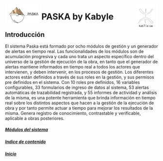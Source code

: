 <!---![LogoKabyle-Sinfondo-palabraKabYle](https://github.com/kabyleuy/kabyle2/blob/main/resources/LogoKabyle-Sinfondo-palabraKabYle.png?raw=true)--->
<!---![PalabraKabyle](resources/LogoKabyle-Sinfondo-palabraKabYle.png)--->

<img
  width="80"
  src="resources/LogoKabyle-Sinfondo-palabraKabYle.png"
  alt="Alt text"
  title="Kabyle SAS"
  style="display: inline-block; margin: 0 auto; max-width: 300px"
  align=right>
<img
  width="120"
  src="resources/Logo1-paska-CHCH.jpg"
  alt="Alt text"
  title="Paska by Kabyle"
  style="display: inline-block; margin: 0 auto; max-width: 300px"
  align=left>
  
<!---![Logo1-paska-CHCH](https://user-images.githubusercontent.com/111294790/187100277-dbd68fe2-9f6e-4175-b8bc-5bff73e4aed4.jpg)--->
# PASKA by Kabyle
## Introducción

El sistema Paska está formado por ocho módulos de gestión y un generador de alertas en tiempo real.
Las funcionalidades de los módulos son de acumulación progresiva y cada uno trata un aspecto específico dentro del universo de la gestión de ejecución de la obra,
en tanto que el generador de alertas mantiene informados en tiempo real a todos los actores que intervienen, y deben intervenir, en los procesos de gestión.
Los diferentes actores están definidos a través de sus roles en la gestión, y sus permisos pre definidos en el sistema.
Con 10 roles pre definidos, 16 variables configurables, 33 formularios de ingreso de datos al sistema, 53 alertas automáticas de trazabilidad registrada, 
y 55 informes de actividad y análisis de la misma, es una potente herramienta que brinda información en tiempo real sobre los distintos aspectos que hacen 
a la gestión de la ejecución de obra y por tanto permite actuar a tiempo para mejorar los resultados de la misma.
Genera registro de conocimiento, contrastable y verificable, aplicable a obras posteriores.
##### [Módulos del sistema](./IndiceDeModulos.md)
##### [Indice de contenido](./IndicePpal.md) 
##### [Inicio](./README.md)  

<!---#### [Contacto](./Contacto.md)--->
 

